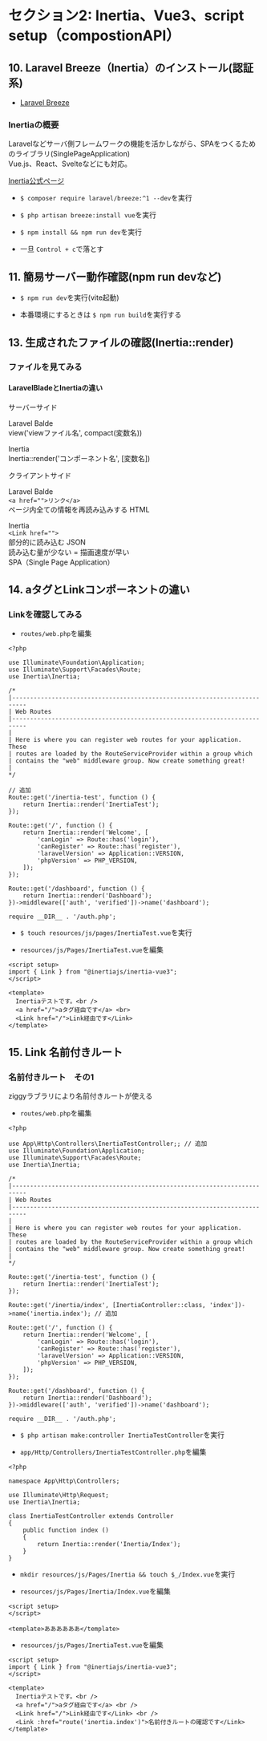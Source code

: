 # セクション2: Inertia、Vue3、script setup（compostionAPI）

## 10. Laravel Breeze（Inertia）のインストール(認証系)<br>

+ [Laravel Breeze](https://readouble.com/laravel/9.x/ja/starter-kits.html#laravel-breeze) <br>

### Inertiaの概要

Laravelなどサーバ側フレームワークの機能を活かしながら、SPAをつくるためのライブラリ(SinglePageApplication)<br>
Vue.js、React、Svelteなどにも対応。<br>

[Inertia公式ページ](https://inertiajs.com) <br>

+ `$ composer require laravel/breeze:^1 --dev`を実行<br>

+ `$ php artisan breeze:install vue`を実行<br>

+ `$ npm install && npm run dev`を実行<br>

+ 一旦 `Control + c`で落とす<br>

## 11. 簡易サーバー動作確認(npm run devなど)

+ `$ npm run dev`を実行(vite起動)<br>

+ 本番環境にするときは `$ npm run build`を実行する<br>

## 13. 生成されたファイルの確認(Inertia::render)

### ファイルを見てみる

#### LaravelBladeとInertiaの違い

サーバーサイド<br>

Laravel Balde<br>
  view('viewファイル名', compact(変数名))<br>

Inertia<br>
  Inertia::render('コンポーネント名', [変数名])

クライアントサイド<br>

Laravel Balde<br>
  `<a href="">リンク</a>` <br>
  ページ内全ての情報を再読み込みする HTML<br>

Inertia<br>
  `<Link href="">` <br>
  部分的に読み込む JSON<br>
  読み込む量が少ない = 描画速度が早い<br>
  SPA（Single Page Application）<br>

## 14. aタグとLinkコンポーネントの違い

### Linkを確認してみる

+ `routes/web.php`を編集<br>

```php:web.php
<?php

use Illuminate\Foundation\Application;
use Illuminate\Support\Facades\Route;
use Inertia\Inertia;

/*
|--------------------------------------------------------------------------
| Web Routes
|--------------------------------------------------------------------------
|
| Here is where you can register web routes for your application. These
| routes are loaded by the RouteServiceProvider within a group which
| contains the "web" middleware group. Now create something great!
|
*/

// 追加
Route::get('/inertia-test', function () {
    return Inertia::render('InertiaTest');
});

Route::get('/', function () {
    return Inertia::render('Welcome', [
        'canLogin' => Route::has('login'),
        'canRegister' => Route::has('register'),
        'laravelVersion' => Application::VERSION,
        'phpVersion' => PHP_VERSION,
    ]);
});

Route::get('/dashboard', function () {
    return Inertia::render('Dashboard');
})->middleware(['auth', 'verified'])->name('dashboard');

require __DIR__ . '/auth.php';
```

+ `$ touch resources/js/pages/InertiaTest.vue`を実行<br>

+ `resources/js/Pages/InertiaTest.vue`を編集<br>

```vue:InertiaTest.vue
<script setup>
import { Link } from "@inertiajs/inertia-vue3";
</script>

<template>
  Inertiaテストです。<br />
  <a href="/">aタグ経由です</a> <br>
  <Link href="/">Link経由です</Link>
</template>
```

## 15. Link 名前付きルート


### 名前付きルート　その1

ziggyラブラリにより名前付きルートが使える<br>

+ `routes/web.php`を編集<br>

```php:web.php
<?php

use App\Http\Controllers\InertiaTestController;; // 追加
use Illuminate\Foundation\Application;
use Illuminate\Support\Facades\Route;
use Inertia\Inertia;

/*
|--------------------------------------------------------------------------
| Web Routes
|--------------------------------------------------------------------------
|
| Here is where you can register web routes for your application. These
| routes are loaded by the RouteServiceProvider within a group which
| contains the "web" middleware group. Now create something great!
|
*/

Route::get('/inertia-test', function () {
    return Inertia::render('InertiaTest');
});

Route::get('/inertia/index', [InertiaController::class, 'index'])->name('inertia.index'); // 追加

Route::get('/', function () {
    return Inertia::render('Welcome', [
        'canLogin' => Route::has('login'),
        'canRegister' => Route::has('register'),
        'laravelVersion' => Application::VERSION,
        'phpVersion' => PHP_VERSION,
    ]);
});

Route::get('/dashboard', function () {
    return Inertia::render('Dashboard');
})->middleware(['auth', 'verified'])->name('dashboard');

require __DIR__ . '/auth.php';
```
+ `$ php artisan make:controller InertiaTestController`を実行<br>

+ `app/Http/Controllers/InertiaTestController.php`を編集<br>

```php:InertiaController.php
<?php

namespace App\Http\Controllers;

use Illuminate\Http\Request;
use Inertia\Inertia;

class InertiaTestController extends Controller
{
    public function index ()
    {
        return Inertia::render('Inertia/Index');
    }
}
```

+ `mkdir resources/js/Pages/Inertia && touch $_/Index.vue`を実行<br>

+ `resources/js/Pages/Inertia/Index.vue`を編集<br>

```vue:Index.vue
<script setup>
</script>

<template>ああああああ</template>
```

+ `resources/js/Pages/InertiaTest.vue`を編集<br>

```vue:InertiaTest.vue
<script setup>
import { Link } from "@inertiajs/inertia-vue3";
</script>

<template>
  Inertiaテストです。<br />
  <a href="/">aタグ経由です</a> <br />
  <Link href="/">Link経由です</Link> <br />
  <Link :href="route('inertia.index')">名前付きルートの確認です</Link>
</template>
```

